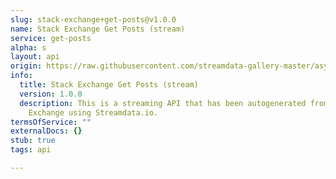 ```yaml
---
slug: stack-exchange+get-posts@v1.0.0
name: Stack Exchange Get Posts (stream)
service: get-posts
alpha: s
layout: api
origin: https://raw.githubusercontent.com/streamdata-gallery-master/asyncapi/master/_listings/stack-exchange/stack-exchange-get-posts-stream-async.md
info:
  title: Stack Exchange Get Posts (stream)
  version: 1.0.0
  description: This is a streaming API that has been autogenerated from the Stack
    Exchange using Streamdata.io.
termsOfService: ""
externalDocs: {}
stub: true
tags: api

---
```

